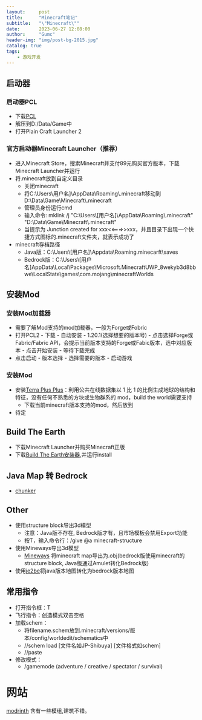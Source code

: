```yaml
---
layout:     post
title:      "Minecraft笔记"
subtitle:   "\"Minecraft\""
date:       2023-06-27 12:08:00
author:     "Gumc"
header-img: "img/post-bg-2015.jpg"
catalog: true
tags:
    - 游戏开发
---
```

## 启动器

### 启动器PCL

* 下载[PCL](https://github.com/Hex-Dragon/PCL2)
* 解压到D:/Data/Game中
* 打开Plain Craft Launcher 2

### 官方启动器Minecraft Launcher（推荐）

* 进入Minecraft Store，搜索Minecraft并支付89元购买官方版本，下载Minecraft Launcher并运行
* 将.minecraft放到自定义目录
  * 关闭minecraft
  * 将C:\Users\用户名]\AppData\Roaming\\.minecraft移动到D:\Data\Game\Minecraft\\.minecraft
  * 管理员身份运行cmd
  * 输入命令: mklink /j "C:\Users\\[用户名]\AppData\Roaming\\.minecraft" "D:\Data\Game\Minecraft\\.minecraft"
  * 当提示为 Junction created for xxx<<===>>xxx，并且目录下出现一个快捷方式图标的.minecraft文件夹，就表示成功了
* minecraft存档路径
  * Java版：C:\Users\\[用户名]\Appdata\Roaming\.minecarft\saves
  * Bedrock版：C:\Users\\[用户名]AppData\Local\Packages\Microsoft.MinecraftUWP_8wekyb3d8bbwe\LocalState\games\com.mojang\minecraftWorlds

## 安装Mod

### 安装Mod加载器

* 需要了解Mod支持的mod加载器，一般为Forge或Fobric
* 打开PCL2 - 下载 - 自动安装 - 1.20.1(选择想要的版本号) - 点击选择Forge或Fabric/Fabric API，会提示当前版本支持的Forge或Fabic版本，选中对应版本 - 点击开始安装 - 等待下载完成
* 点击启动 - 版本选择 - 选择需要的版本 - 启动游戏

### 安装Mod

* 安装[Terra Plus Plus](https://www.curseforge.com/minecraft/mc-mods/terraplusplus)：利用公共在线数据集以 1 比 1 的比例生成地球的结构和特征，没有任何不熟悉的方块或生物群系的 mod，build the world需要支持
  * 下载当前minecraft版本支持的mod，然后放到
* 待定

## Build The Earth

* 下载Minecraft Launcher并购买Minecraft正版
* 下载[Build The Earth安装器](https://buildtheearth.net/faq),并运行install

## Java Map 转 Bedrock

* [chunker](https://chunker.app/)

## Other

* 使用structure block导出3d模型
  * 注意：Java版不存在, Bedrock版才有，且市场模板会禁用Export功能
  * 按T，输入命令行：/give @a minecraft-structure
* 使用Mineways导出3d模型
  * [Mineways](https://www.realtimerendering.com/erich/minecraft/public/mineways/index.html) 将minecraft map导出为.obj(bedrock版使用minecraft的structure block, Java版通过Amulet转化Bedrock版)
* 使用[je2be](https://github.com/kbinani/je2be-core)将java版本地图转化为bedrock版本地图

## 常用指令

* 打开指令框：T
* 飞行指令：创造模式双击空格
* 加载schem：
  * 将filename.schem放到.minecraft/versions/版本/config/worldedit/schematics中
  * //schem load [文件名如JP-Shibuya] [文件格式如schem]
  * //paste
* 修改模式：
  * /gamemode (adventure / creative / spectator / survival)

# 网站
[modrinth](https://modrinth.com/) 含有一些模组,建筑不错。